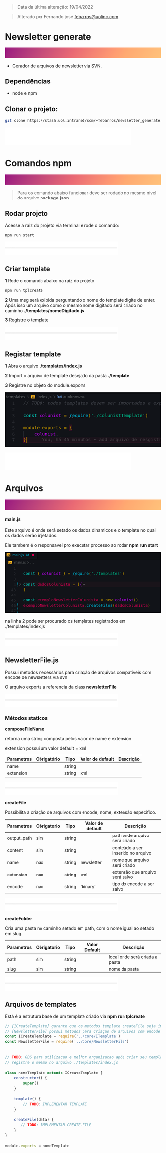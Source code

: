 > Data da última alteração: 19/04/2022

> Alterado por Fernando josé <febarros@uolinc.com>

# Newsletter generate

![](.doc/images/space-gradiente.png)

* Gerador de arquivos de newsletter via SVN.

## Dependências

- node e npm

## Clonar o projeto:

```bash
git clone https://stash.uol.intranet/scm/~febarros/newsletter_generate.git
```

![](.doc/images/space-large.png)

# Comandos npm

![](.doc/images/space-gradiente.png)

> Para os comando abaixo funcionar deve ser rodado no mesmo nivel do arquivo **package.json**



## Rodar projeto

Acesse a raiz do projeto via terminal e rode o comando:

```bash
npm run start
```



![](.doc/images/space.png)



## Criar template

**1** Rode o comando abaixo na raiz do projeto 

```bash
npm run tplcreate
```

**2** Uma msg será exibida perguntando o nome do template digite de enter. Após isso um arquivo como o mesmo nome digitado será criado no caminho **./templates/nomeDigitado.js**

**3** Registre o template



![](.doc/images/space.png)



## Registar template

**1** Abra o arquivo **./templates/index.js**

**2** Import o arquivo de template desejado da pasta **./template**

**3** Registre no objeto do module.exports

![](.doc/images/file-index.png)

![](.doc/images/space-large.png)

# Arquivos

![](.doc/images/space-gradiente.png)

#### main.js

Este arquivo é onde será setado os dados dinamicos  e o template no qual os dados serão injetados.

Ele tambem é o responsavel pro executar processo ao rodar **npm run start**

![](.doc/images/file-main.png)

na linha 2 pode ser procurado os templates registrados em ./templates/index.js



![](.doc/images/space.png)



## NewsletterFile.js

Possui metodos necessários para criação de arquivos compatíveis com  encode de newsletters via svn

O arquivo exporta a referencia da class **newsletterFile**



![](.doc/images/space.png)



### Métodos staticos



**composeFileName**

retorna uma string composta pelos valor de name e extension

extension possui um valor default = xml

| Parametros | Obrigatório | Tipo   | Valor de default | Descrição |
| ---------- | ----------- | ------ | ---------------- | --------- |
| name       |             | string |                  |           |
| extension  |             | string | xml              |           |



![](.doc/images/space.png)



**createFile**

Possibilita a criação de arquivos com encode, nome, extensão especifico. 

| Parametros  | Obrigatorio | Tipo   | Valor de default | Descrição                          |
| ----------- | ----------- | ------ | ---------------- | ---------------------------------- |
| output_path | sim         | string |                  | path onde arquivo será criado      |
| content     | sim         | string |                  | conteúdo a ser inserido no arquivo |
| name        | nao         | string | newsletter       | nome que arquivo será criado       |
| extension   | nao         | string | xml              | extensão que arquivo será salvo    |
| encode      | nao         | string | 'binary'         | tipo do encode a ser salvo         |



![](.doc/images/space.png)



**createFolder**

Cria uma pasta no caminho setado em path, com o nome igual ao setado em slug.

| Parametros | Obrigatorio | Tipo   | Valor Default | Descrição                      |
| ---------- | ----------- | ------ | ------------- | ------------------------------ |
| path       | sim         | string |               | local onde será criada a pasta |
| slug       | sim         | string |               | nome da pasta                  |



![](.doc/images/space.png)



## Arquivos de templates



Está é a estrutura base de um template criado via **npm run tplcreate**

```javascript
// [ICreateTemplate] garante que os metodos template createFile seja implementados
// [NewsletterFile] possui metodos para criaçao de arquivos com encode compativel em newsletter
const ICreateTemplate = require('../core/ITemplate')
const NewsletterFile = require('../core/NewsletterFile')


// TODO: OBS para utilizacao e melhor organizacao após criar seu template
// registre o mesmo no arquivo ./templates/index.js

class nomeTemplate extends ICreateTemplate {
    constructor() {
        super()
    }

    template() {
        // TODO: IMPLEMENTAR TEMPLATE
    }

    createFile(data) {
       // TODO: IMPLEMENTAR CREATE-FILE
    }
}

module.exports = nomeTemplate
```


